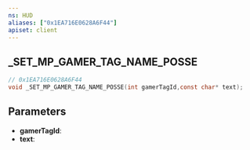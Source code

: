 ```yaml
---
ns: HUD
aliases: ["0x1EA716E0628A6F44"]
apiset: client
---
```

## _SET_MP_GAMER_TAG_NAME_POSSE

```c
// 0x1EA716E0628A6F44
void _SET_MP_GAMER_TAG_NAME_POSSE(int gamerTagId,const char* text);
```


## Parameters
* **gamerTagId**:
* **text**: